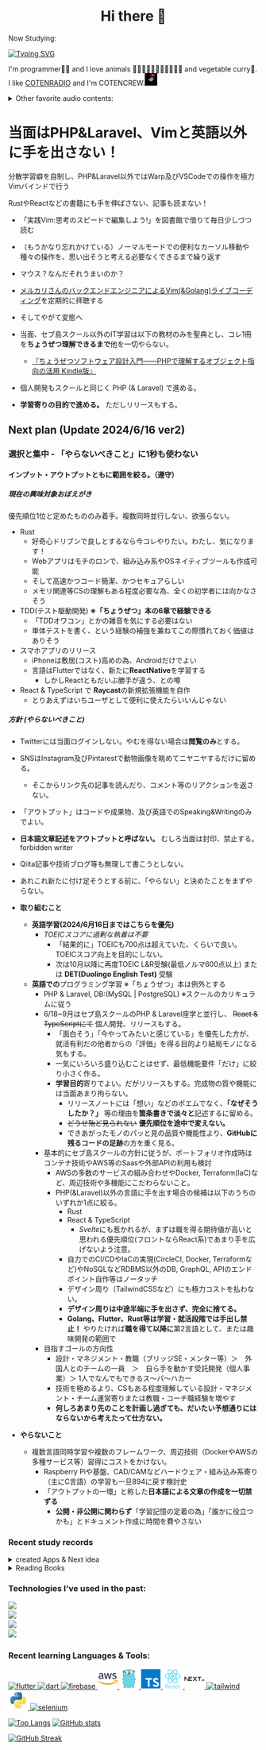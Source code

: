 <!--
**itachi-P/itachi-p** is a ✨ _special_ ✨ repository because its `README.md` (this file) appears on your GitHub profile.
Here are some ideas to get you started:
-->
<h1 align="center">Hi there 👋</h1>
Now Studying:

[![Typing SVG](https://readme-typing-svg.demolab.com?font=Ubuntu&weight=600&size=18&duration=2000&pause=1000&color=F7C358&background=19891D9B&width=600&height=30&lines=再始動、結果出る(職・収入を得る)までやる;2024年3～6月英語→6～9月PHP×Laravel＋個人開発;2024年10～12月フィリピン企業インターン→就活開始予定)](https://git.io/typing-svg)

I'm programmer👩‍💻 and I love animals **🐻🐯🐘🦝🦊🐹🦇🦎🐝🐛🍄** and vegetable curry🍛.  
I like <a href="https://www.youtube.com/c/cotenradio">COTENRADIO</a> and I'm COTENCREW.<img src="crew-logo-03.png" width="25"/><br>

<details>
<summary>Other favorite audio contents:</summary>
  
- [ひまじんプログラマーの週末エンジニアリングレッスン(ひまプロ)](https://open.spotify.com/show/2uv9mONog0nr9q5YJJsvIt?si=e79fc99f3ecd4b8f)
- [a scope 〜資本主義の未来編](https://open.spotify.com/show/6Wg8C5S0lonShoWReujAip)
- [ゆる言語学ラジオ](https://podcasters.spotify.com/pod/show/yurugengo) & [ゆるコンピュータ科学ラジオ](https://www.youtube.com/@yurucom)
- [QiitaFM(旧エンジニアストーリー by Qiita)](https://pitpa.jp/playlist/engineerstory)
</details>

<h1>当面はPHP&Laravel、Vimと英語以外に手を出さない！</h1>
<p>分散学習癖を自制し、PHP&Laravel以外ではWarp及びVSCodeでの操作を極力Vimバインドで行う</p>
<p>RustやReactなどの書籍にも手を伸ばさない、記事も読まない！</p>

- 「実践Vim:思考のスピードで編集しよう!」を図書館で借りて毎日少しづつ読む
- （もうかなり忘れかけている）ノーマルモードでの便利なカーソル移動や種々の操作を、思い出そうと考える必要なくできるまで繰り返す
- マウス？なんだそれうまいのか？
- [メルカリさんのバックエンドエンジニアによるVim(&Golang)ライブコーディング](https://www.youtube.com/watch?v=cWvAhmfZJZg)を定期的に拝聴する
- そしてやがて変態へ

- 当面、セブ島スクール以外のIT学習は以下の教材のみを聖典とし、コレ1冊を**ちょうぜつ理解できるまで**他を一切やらない。
  - [『ちょうぜつソフトウェア設計入門――PHPで理解するオブジェクト指向の活用 Kindle版』](https://amzn.asia/d/eaqi55m)
- 個人開発もスクールと同じく PHP (& Laravel) で進める。
- **学習寄りの目的で進める。** ただしリリースもする。

<h2>Next plan (Update 2024/6/16 ver2)</h2>
<h3>選択と集中 - 「やらないべきこと」に1秒も使わない</h3>
<h4>インプット・アウトプットともに範囲を絞る。（遵守）</h4>

<h5>現在の興味対象おぼえがき</h5>
<p></p>優先順位1位と定めたもののみ着手。複数同時並行しない、欲張らない。</p>

- Rust
  - 好奇心ドリブンで良しとするなら今コレやりたい。わたし、気になります！
  - Webアプリはモチのロンで、組み込み系やOSネイティブツールも作成可能
  - そして高速かつコード簡潔、かつセキュアらしい
  - メモリ関連等CSの理解もある程度必要な為、全くの初学者には向かなさそう
- TDD(テスト駆動開発) **※「ちょうぜつ」本の6章で経験できる**
  - 「TDDオワコン」とかの雑音を気にする必要はない
  - 単体テストを書く、という経験の補強を兼ねてこの際慣れておく価値はありそう
- スマホアプリのリリース
  - iPhoneは敷居(コスト)高めの為、Androidだけでよい
  - 言語はFlutterではなく、新たに**ReactNative**を学習する
    - しかしReactともだいぶ勝手が違う、との噂
- React & TypeScript で **Raycast**の新規拡張機能を自作
  - とりあえずはいちユーザとして便利に使えたらいいんじゃない

<h5>方針 (やらないべきこと) </h5>

- Twitterには当面ログインしない。やむを得ない場合は**閲覧のみ**とする。
- SNSはInstagram及びPintarestで動物画像を眺めてニヤニヤするだけに留める。
  - そこからリンク先の記事を読んだり、コメント等のリアクションを返さない。
- 「アウトプット」はコードや成果物、及び英語でのSpeaking&Writingのみでよい。
- **日本語文章記述をアウトプットと呼ばない。** むしろ当面は封印、禁止する。forbidden writer
- Qiita記事や技術ブログ等も無理して書こうとしない。
- あれこれ新たに付け足そうとする前に、「やらない」と決めたことをまずやらない。

- **取り組むこと**
  - **英語学習(2024/6月16日まではこちらを優先)**
    - *TOEICスコアに過剰な執着は不要*
      - 「結果的に」TOEICも700点は超えていた、くらいで良い。TOEICスコア向上を目的にしない。 
      - 次は10月以降に再度TOEIC L&R受験(最低ノルマ600点以上) または **DET(Duolingo English Test)** 受験
  - **英語での**プログラミング学習 ※「ちょうぜつ」本は例外とする
    - PHP & Laravel, DB:(MySQL | PostgreSQL) ※スクールのカリキュラムに従う
    - 6/18~9月はセブ島スクールのPHP & Laravel座学と並行し、 ~~React & TypeScriptにて~~ 個人開発、リリースもする。
        - 「面白そう」「今やってみたいと感じている」を優先した方が、就活有利だの他者からの「評価」を得る目的より結局モノになる気もする。
      - 一気にいろいろ盛り込むことはせず、最低機能要件「だけ」に絞り小さく作る。
      - **学習目的**寄りでよい。だがリリースもする。完成物の質や機能には当面あまり拘らない。
        - リリースノートには「想い」などのポエムでなく、**「なぜそうしたか？」** 等の理由を**箇条書きで淡々と**記述するに留める。
        - ~~どうせ殆ど見られない~~ **優先順位を途中で変えない。**
        - できあがったモノのパッと見の品質や機能性より、**GitHubに残るコードの足跡**の方を重く見る。
    - 基本的にセブ島スクールの方針に従うが、ポートフォリオ作成時はコンテナ技術やAWS等のSaasや外部APIの利用も検討
      - AWSの多数のサービスの組み合わせやDocker, Terraform(IaC)など、周辺技術や多機能にこだわらないこと。
      - PHP(&Laravel)以外の言語に手を出す場合の候補は以下のうちのいずれか1点に絞る。
        - Rust
        - React & TypeScript
          - *Svelte*にも惹かれるが、まずは職を得る期待値が高いと思われる優先順位(フロントならReact系)であまり手を広げないよう注意。
        - 自力でのCI/CDやIaCの実現(CircleCI, Docker, Terraformなど)やNoSQLなどRDBMS以外のDB, GraphQL, APIのエンドポイント自作等はノータッチ
        - デザイン周り（TailwindCSSなど）にも極力コストを払わない。
        - **デザイン周りは中途半端に手を出さず、完全に捨てる。**
        - **Golang、Flutter、Rust等は学習・就活段階では手出し禁止！** やりたければ**職を得て以降に**第2言語として、または趣味開発の範囲で
    - 目指すゴールの方向性
      - 設計・マネジメント・教職（ブリッジSE・メンター等）＞　外国人とのチームの一員　＞　自ら手を動かす受託開発（個人事業）＞ 1人でなんでもできるス～パ～ハカー
      - 技術を極めるより、CSもある程度理解している設計・マネジメント・チーム運営寄りまたは教職・コーチ職経験を増やす
      - **何しろあまり先のことを計画し過ぎても、だいたい予想通りにはならないから考えたって仕方ない。**

- **やらないこと**
  - 複数言語同時学習や複数のフレームワーク、周辺技術（DockerやAWSの多種サービス等）習得にコストをかけない。
    - Raspberry Piや基盤、CAD/CAMなどハードウェア・組み込み系寄り（主にC言語）の学習も一旦894に戻す検討史
    - 「アウトプットの一環」と称した**日本語による文章の作成を一切禁ずる**
      - **公開・非公開に関わらず**「学習記憶の定着の為」「誰かに役立つかも」とドキュメント作成に時間を費やさない

### Recent study records

<details>
  <summary>created Apps & Next idea</summary>
  
- [ぬこ🐈画像ジェネレータ](https://random-cat-git-feature-itachi-p.vercel.app/)  
- [世界のお天気⛈️🌞🌪️](https://weather-report-react-ts.netlify.app/)
- [Next.js公式テストブログ📝アプリ](https://nextjs-testapp02-blog.netlify.app/)+α
- [GraphQLでAPI開発やってみた](https://graphql-prisma-supabase.vercel.app/)

#### Other items created past :
  
- Python & Selenium & pandas🐼 ~~&FastAPI~~ によるWebスクレイピング _（API化は未実装）_
- PHP & Laravel & Docker & AWS ECS (経費節約のため稼働停止中）
- Flutter & Firebase & NoSQL(FireStore) による30日間習慣形成スマホアプリ（未リリース）
</details>

<details>
  <summary>Reading Books</summary>

##### Now reading
- [『ちょうぜつソフトウェア設計入門――PHPで理解するオブジェクト指向の活用 Kindle版』](https://amzn.asia/d/eaqi55m)
- その他：[読書ミーター](https://bookmeter.com/users/1441045)
  
###### Recently read books:

- [達人プログラマー(第2版): 熟達に向けたあなたの旅](https://www.amazon.co.jp/dp/4274226298)
- (再読)[The Art of Readable Code](https://www.amazon.co.jp/dp/4873115655)
- [「頭のゴミ」を捨てれば、脳は一瞬で目覚める!](https://www.amazon.co.jp/dp/B00JP3222M/)
- [モチベーション3.0](https://www.amazon.co.jp/dp/4062144492)
- [SOFT SKILLS ソフトウェア開発者の人生マニュアル 第2版](https://www.amazon.co.jp/dp/4296000500/)
- [世界は贈与でできている　資本主義の「すきま」を埋める倫理学](https://www.amazon.co.jp//dp/B085NJC1HD/)
- [Humankind 希望の歴史(上)　人類が善き未来をつくるための18章](https://www.amazon.co.jp/dp/4163914072/)
- [「孟子」は人を強くする](https://www.amazon.co.jp/dp/4396111290/)
- [宇宙は何でできているのか　素粒子物理学で解く宇宙の謎](https://www.amazon.co.jp/gp/product/B00CZCWBPS/)

</details>

### Technologies I've used in the past:
<p align="left">
  <a href="https://skillicons.dev">
    <img src="https://skillicons.dev/icons?i=github,git,vscode,vim,bash,linux,aws,docker,mysql,postgres,sqlite" /><br />
    <img src="https://skillicons.dev/icons?i=go,supabase,netlify,graphql,prisma,tailwind,py,selenium,php,laravel,heroku,ruby,rails,solidity" /><br />
    <img src="https://skillicons.dev/icons?i=js,ts,react,nextjs,vercel,dart,flutter,androidstudio,gradle,firebase,gcp" /><br />
    <img src="https://skillicons.dev/icons?i=html,css,sass,wordpress,java,eclipse,c,cs,dotnet,perl" /><br />
  </a>
</p>

### Recent learning Languages & Tools:
<p align="left">
  <a href="https://flutter.dev"> <img src="https://www.vectorlogo.zone/logos/flutterio/flutterio-icon.svg" alt="flutter" width="40" height="40"/> </a> 
  <a href="https://dart.dev"> <img src="https://www.vectorlogo.zone/logos/dartlang/dartlang-icon.svg" alt="dart" width="40" height="40"/> </a> 
  <a href="https://firebase.google.com/"> <img src="https://www.vectorlogo.zone/logos/firebase/firebase-icon.svg" alt="firebase" width="40" height="40"/> </a>
  <a href="https://aws.amazon.com"> <img src="https://raw.githubusercontent.com/devicons/devicon/master/icons/amazonwebservices/amazonwebservices-original-wordmark.svg" alt="aws" width="40" height="40"/> </a> 
  <a href="https://golang.org"> <img src="https://raw.githubusercontent.com/devicons/devicon/master/icons/go/go-original.svg" alt="go" width="40" height="40"/> </a>
  <a href="https://typescriptlang.org"> <img src="https://raw.githubusercontent.com/devicons/devicon/master/icons/typescript/typescript-original.svg" alt="typescript" width="40" height="40"/> </a>
  <a href="https://react.org"> <img src="https://raw.githubusercontent.com/devicons/devicon/master/icons/react/react-original-wordmark.svg" alt="reactjs" width="40" height="40"/> </a>
  <a href="https://nextjs.org"> <img src="https://raw.githubusercontent.com/devicons/devicon/master/icons/nextjs/nextjs-original-wordmark.svg" alt="nextjs" width="40" height="40"/> </a>
  <a href="https://tailwindcss.com/"> <img src="https://www.vectorlogo.zone/logos/tailwindcss/tailwindcss-icon.svg" alt="tailwind" width="40" height="40"/> </a>
  <a href="https://www.python.org"> <img src="https://raw.githubusercontent.com/devicons/devicon/master/icons/python/python-original.svg" alt="python" width="40" height="40"/> </a>
  <a href="https://www.selenium.dev"> <img src="https://raw.githubusercontent.com/detain/svg-logos/780f25886640cef088af994181646db2f6b1a3f8/svg/selenium-logo.svg" alt="selenium" width="40" height="40"/> </a>
<!--   
  <a href="https://www.docker.com/"> <img src="https://raw.githubusercontent.com/devicons/devicon/master/icons/docker/docker-original-wordmark.svg" alt="docker" width="40" height="40"/> </a> 
  <a href="https://www.vim.org/"> <img src="https://raw.githubusercontent.com/devicons/devicon/master/icons/vim/vim-original.svg" alt="vim" width="40" height="40"/> </a>
  <a href="https://www.linux.org/"> <img src="https://raw.githubusercontent.com/devicons/devicon/master/icons/linux/linux-original.svg" alt="linux" width="40" height="40"/> </a>
  <a href="https://laravel.com"> <img src="https://cdn.jsdelivr.net/gh/devicons/devicon/icons/laravel/laravel-plain-wordmark.svg" alt="laravel" width="40" height="40"/> </a>
  <a href="https://www.ruby-lang.org/en/"> <img src="https://raw.githubusercontent.com/devicons/devicon/master/icons/ruby/ruby-original.svg" alt="ruby" width="40" height="40"/> </a>
  <a href="https://rubyonrails.org"> <img src="https://raw.githubusercontent.com/devicons/devicon/master/icons/rails/rails-original-wordmark.svg" alt="rails" width="40" height="40"/> </a>
-->
</p>

[![Top Langs](https://github-readme-stats.vercel.app/api/top-langs/?username=itachi-p&layout=compact&theme=bear)](https://github.com/anuraghazra/github-readme-stats)
[![GitHub stats](https://github-readme-stats.vercel.app/api?username=itachi-p&show_icons=true&theme=flag-india)](https://streak-stats.demolab.com/demo/)

[![GitHub Streak](https://github-readme-streak-stats.herokuapp.com?user=itachi-p&theme=black-ice&date_format=%5BY.%5Dn.j&card_width=510)](https://git.io/streak-stats)
